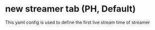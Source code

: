 # new streamer tab (PH, Default)

This yaml config is used to define the first live stream time of streamer
